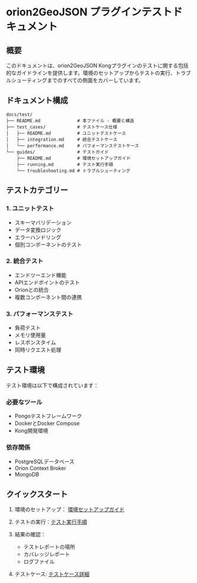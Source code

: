# orion2GeoJSON プラグインテストドキュメント

## 概要

このドキュメントは、orion2GeoJSON Kongプラグインのテストに関する包括的なガイドラインを提供します。環境のセットアップからテストの実行、トラブルシューティングまでのすべての側面をカバーしています。

## ドキュメント構成

```
docs/test/
├── README.md              # 本ファイル - 概要と構造
├── test_cases/            # テストケース仕様
│   ├── README.md          # ユニットテストケース
│   ├── integration.md     # 統合テストケース
│   └── performance.md     # パフォーマンステストケース
└── guides/                # テストガイド
    ├── README.md          # 環境セットアップガイド
    ├── running.md         # テスト実行手順
    └── troubleshooting.md # トラブルシューティング
```

## テストカテゴリー

### 1. ユニットテスト
- スキーマバリデーション
- データ変換ロジック
- エラーハンドリング
- 個別コンポーネントのテスト

### 2. 統合テスト
- エンドツーエンド機能
- APIエンドポイントのテスト
- Orionとの統合
- 複数コンポーネント間の連携

### 3. パフォーマンステスト
- 負荷テスト
- メモリ使用量
- レスポンスタイム
- 同時リクエスト処理

## テスト環境

テスト環境は以下で構成されています：

### 必要なツール
- Pongoテストフレームワーク
- DockerとDocker Compose
- Kong開発環境

### 依存関係
- PostgreSQLデータベース
- Orion Context Broker
- MongoDB

## クイックスタート

1. 環境のセットアップ： [環境セットアップガイド](guides/)

2. テストの実行：[テスト実行手順](guides/running.md)

3. 結果の確認：
   - テストレポートの場所
   - カバレッジレポート
   - ログファイル

4. テストケース: [テストケース詳細](test_cases/)